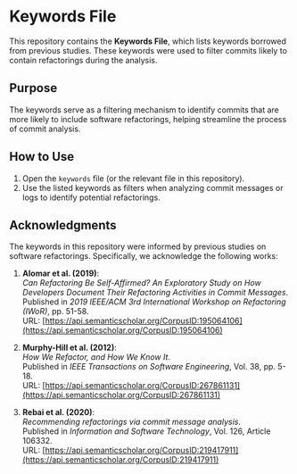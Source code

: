 # Keywords File

This repository contains the **Keywords File**, which lists keywords borrowed from previous studies. These keywords were used to filter commits likely to contain refactorings during the analysis.

## Purpose

The keywords serve as a filtering mechanism to identify commits that are more likely to include software refactorings, helping streamline the process of commit analysis.

## How to Use

1. Open the `keywords` file (or the relevant file in this repository).
2. Use the listed keywords as filters when analyzing commit messages or logs to identify potential refactorings.

## Acknowledgments

The keywords in this repository were informed by previous studies on software refactorings. Specifically, we acknowledge the following works:

1. **Alomar et al. (2019)**:  
   *Can Refactoring Be Self-Affirmed? An Exploratory Study on How Developers Document Their Refactoring Activities in Commit Messages*.  
   Published in *2019 IEEE/ACM 3rd International Workshop on Refactoring (IWoR)*, pp. 51-58.  
   URL: [https://api.semanticscholar.org/CorpusID:195064106](https://api.semanticscholar.org/CorpusID:195064106)

2. **Murphy-Hill et al. (2012)**:  
   *How We Refactor, and How We Know It*.  
   Published in *IEEE Transactions on Software Engineering*, Vol. 38, pp. 5-18.  
   URL: [https://api.semanticscholar.org/CorpusID:267861131](https://api.semanticscholar.org/CorpusID:267861131)

3. **Rebai et al. (2020)**:  
   *Recommending refactorings via commit message analysis*.  
   Published in *Information and Software Technology*, Vol. 126, Article 106332.  
   URL: [https://api.semanticscholar.org/CorpusID:219417911](https://api.semanticscholar.org/CorpusID:219417911)

